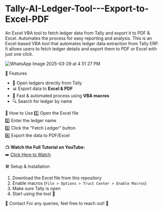 # Tally-AI-Ledger-Tool---Export-to-Excel-PDF
An Excel VBA tool to fetch ledger data from Tally and export it to PDF &amp; Excel. Automates the process for easy reporting and analysis.
This is an Excel-based VBA tool that automates ledger data extraction from Tally ERP. It allows users to fetch ledger details and export them to PDF or Excel with just one click.

![WhatsApp Image 2025-03-29 at 4 51 27 PM](https://github.com/user-attachments/assets/63bd4375-77d0-4927-85aa-051ef663b7e8)

🎯 Features
- 📂 Open ledgers directly from Tally  
- 📊 Export data to **Excel & PDF**  
- 🚀 Fast & automated process using **VBA macros**  
- 🔍 Search for ledger by name

📌 How to Use
1️⃣ Open the Excel file  
2️⃣ Enter the ledger name  
3️⃣ Click the "Fetch Ledger" button  
4️⃣ Export the data to PDF/Excel  

📺 **Watch the Full Tutorial on YouTube:**  
➡️ [Click Here to Watch](https://youtu.be/QPr-TQW1rPk)

🛠️ Setup & Installation
1. Download the Excel file from this repository  
2. Enable macros (`File > Options > Trust Center > Enable Macros`)  
3. Make sure Tally is open  
4. Start using the tool 🚀

📩 Contact
For any queries, feel free to reach out! 🚀
